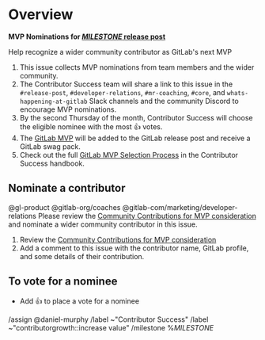 <!--
Contributor Success uses this issue to collect MVPs for the release post. This issue is created by [release post branch creation task](https://about.gitlab.com/handbook/marketing/blog/release-posts/#release-post-branch-creation-rake-task)
-->

# Overview

**MVP Nominations for [_MILESTONE_ release post](RP_MR_LINK)**

Help recognize a wider community contributor as GitLab's next MVP

1. This issue collects MVP nominations from team members and the wider community.
1. The Contributor Success team will share a link to this issue in the `#release-post`, `#developer-relations`, `#mr-coaching`, `#core`, and `whats-happening-at-gitlab` Slack channels and the community Discord to encourage MVP nominations.
1. By the second Thursday of the month, Contributor Success will choose the eligible nominee with the most 👍 votes.
1. The [GitLab MVP](https://about.gitlab.com/community/mvp/) will be added to the GitLab release post and receive a GitLab swag pack.
1. Check out the full [GitLab MVP Selection Process](https://about.gitlab.com/handbook/marketing/developer-relations/contributor-success/mvp-process.html) in the Contributor Success handbook.

## Nominate a contributor

@gl-product @gitlab-org/coaches @gitlab-com/marketing/developer-relations Please review the [Community Contributions for MVP consideration](https://app.periscopedata.com/app/gitlab/1058191/Community-Contributions-for-MVP-consideration) and nominate a wider community contributor in this issue.

1. Review the [Community Contributions for MVP consideration](https://app.periscopedata.com/app/gitlab/1058191/Community-Contributions-for-MVP-consideration)
1. Add a comment to this issue with the contributor name, GitLab profile, and some details of their contribution.

## To vote for a nominee

- Add 👍 to place a vote for a nominee

/assign @daniel-murphy
/label ~"Contributor Success"
/label ~"contributorgrowth::increase value"
/milestone %_MILESTONE_
